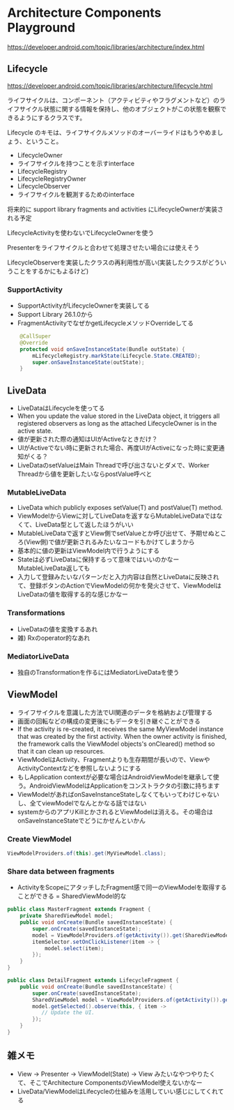 # Architecture Components Playground

https://developer.android.com/topic/libraries/architecture/index.html

## Lifecycle

https://developer.android.com/topic/libraries/architecture/lifecycle.html

ライフサイクルは、コンポーネント（アクティビティやフラグメントなど）のライフサイクル状態に関する情報を保持し、他のオブジェクトがこの状態を観察できるようにするクラスです。


Lifecycle のキモは、ライフサイクルメソッドのオーバーライドはもうやめましょう、ということ。 

* LifecycleOwner
 * ライフサイクルを持つことを示すinterface
* LifecycleRegistry
* LifecycleRegistryOwner
* LifecycleObserver
 * ライフサイクルを観測するためのinterface

将来的に support library fragments and activities にLifecycleOwnerが実装される予定

LifecycleActivityを使わないでLifecycleOwnerを使う

Presenterをライフサイクルと合わせて処理させたい場合には使えそう

LifecycleObserverを実装したクラスの再利用性が高い(実装したクラスがどういうことをするかにもよるけど)



### SupportActivity

* SupportActivityがLifecycleOwnerを実装してる
 * Support Library 26.1.0から
* FragmentActivityでなぜかgetLifecycleメソッドOverrideしてる

```java
    @CallSuper
    @Override
    protected void onSaveInstanceState(Bundle outState) {
        mLifecycleRegistry.markState(Lifecycle.State.CREATED);
        super.onSaveInstanceState(outState);
    }
```



## LiveData

* LiveDataはLifecycleを使ってる
* When you update the value stored in the LiveData object, it triggers all registered observers as long as the attached LifecycleOwner is in the active state.
* 値が更新された際の通知はUIがActiveなときだけ？
* UIがActiveでない時に更新された場合、再度UIがActiveになった時に変更通知がくる？
* LiveDataのsetValueはMain Threadで呼び出さないとダメで、Worker Threadから値を更新したいならpostValue呼べと


### MutableLiveData

* LiveData which publicly exposes setValue(T) and postValue(T) method.
* ViewModelからViewに対してLiveDataを返すならMutableLiveDataではなくて、LiveData型として返したほうがいい
 * MutableLiveDataで返すとView側でsetValueとか呼び出せて、予期せぬところ(View側)で値が更新されるみたいなコードもかけてしまうから
 * 基本的に値の更新はViewModel内で行うようにする
* Stateは必ずLiveDataに保持するって意味ではいいのかなーMutableLiveData返しても
 * 入力して登録みたいなパターンだと入力内容は自然とLiveDataに反映されて、登録ボタンのActionでViewModelの何かを発火させて、ViewModelはLiveDataの値を取得する的な感じかなー


### Transformations

* LiveDataの値を変換するあれ
* 雑) Rxのoperator的なあれ


### MediatorLiveData

* 独自のTransformationを作るにはMediatorLiveDataを使う


## ViewModel

* ライフサイクルを意識した方法でUI関連のデータを格納および管理する
* 画面の回転などの構成の変更後にもデータを引き継ぐことができる
* If the activity is re-created, it receives the same MyViewModel instance that was created by the first activity. When the owner activity is finished, the framework calls the ViewModel objects's onCleared() method so that it can clean up resources.
* ViewModelはActivity、Fragmentよりも生存期間が長いので、ViewやActivityContextなどを参照しないようにする
* もしApplication contextが必要な場合はAndroidViewModelを継承して使う。AndroidViewModelはApplicationをコンストラクタの引数に持ちます
* ViewModelがあればonSaveInstanceStateしなくてもいってわけじゃないし、全てviewModelでなんとかなる話ではない
 * systemからのアプリKillとかされるとViewModelは消える。その場合はonSaveInstanceStateでどうにかせんといかん

### Create ViewModel

```java
ViewModelProviders.of(this).get(MyViewModel.class);
```


### Share data between fragments

* ActivityをScopeにアタッチしたFragment感で同一のViewModelを取得することができる = SharedViewModel的な


```java
public class MasterFragment extends Fragment {
    private SharedViewModel model;
    public void onCreate(Bundle savedInstanceState) {
        super.onCreate(savedInstanceState);
        model = ViewModelProviders.of(getActivity()).get(SharedViewModel.class);
        itemSelector.setOnClickListener(item -> {
            model.select(item);
        });
    }
}

public class DetailFragment extends LifecycleFragment {
    public void onCreate(Bundle savedInstanceState) {
        super.onCreate(savedInstanceState);
        SharedViewModel model = ViewModelProviders.of(getActivity()).get(SharedViewModel.class);
        model.getSelected().observe(this, { item ->
           // Update the UI.
        });
    }
}
```




## 雑メモ

* View → Presenter → ViewModel(State) → View みたいなやつやりたくて、そこでArchitecture ComponentsのViewModel使えないかなー
* LiveData/ViewModelはLifecycleの仕組みを活用していい感じにしてくれてる